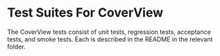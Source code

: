 # Test Suites For CoverView 
The CoverView tests consist of unit tests, regression tests, acceptance tests, and smoke tests. Each
is described in the README in the relevant folder.

